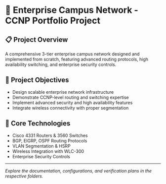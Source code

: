 # 🏢 Enterprise Campus Network - CCNP Portfolio Project

## 📋 Project Overview
A comprehensive 3-tier enterprise campus network designed and implemented from scratch, featuring advanced routing protocols, high availability switching, and enterprise security controls.

## 🎯 Project Objectives
- Design scalable enterprise network infrastructure
- Demonstrate CCNP-level routing and switching expertise
- Implement advanced security and high availability features
- Integrate wireless connectivity with proper segmentation

## 🔧 Core Technologies
- Cisco 4331 Routers & 3560 Switches
- BGP, EIGRP, OSPF Routing Protocols
- VLAN Segmentation & HSRP
- Wireless Integration with WLC-300
- Enterprise Security Controls

---

*Explore the documentation, configurations, and verification plans in the respective folders.*
